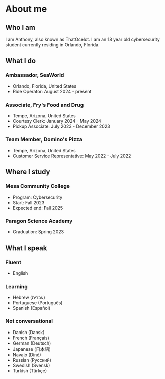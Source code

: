 # About me
## Who I am
I am Anthony, also known as ThatOcelot. I am an 18 year old cybersecurity student currently residing in Orlando, Florida.
## What I do
### Ambassador, SeaWorld
- Orlando, Florida, United States
- Ride Operator: August 2024 - present

### Associate, Fry's Food and Drug
- Tempe, Arizona, United States
- Courtesy Clerk: January 2024 - May 2024
- Pickup Associate: July 2023 - December 2023

### Team Member, Domino's Pizza
- Tempe, Arizona, United States
- Customer Service Representative: May 2022 - July 2022

## Where I study
### Mesa Community College
- Program: Cybersecurity
- Start: Fall 2023
- Expected end: Fall 2025

### Paragon Science Academy
- Graduation: Spring 2023

## What I speak
### Fluent
- English

### Learning
- Hebrew (עברית)
- Portuguese (Português)
- Spanish (Español)

### Not conversational
- Danish (Dansk)
- French (Français)
- German (Deutsch)
- Japanese (日本語)
- Navajo (Diné)
- Russian (Русский)
- Swedish (Svensk)
- Turkish (Türkçe)
